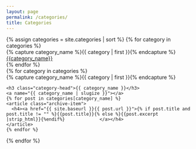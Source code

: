 ```yaml
---
layout: page
permalink: /categories/
title: Categories
---
```


<div>
{% assign categories = site.categories | sort %}
{% for category in categories %}
  <div class="post-tags">
    {% capture category_name %}{{ category | first }}{% endcapture %}
    <div id="#{{ category_name | slugize }}"></div>
    <a href="{{site.baseurl}}/categories/#{{category_name|slugize}}">{{category_name}}</a>
  </div>
    {% endfor %}
 </div>

<div id="archives">
{% for category in categories %}
  <div class="archive-group">
    {% capture category_name %}{{ category | first }}{% endcapture %}
    <div id="#{{ category_name | slugize }}"></div>
    <p></p>
    
    <h3 class="category-head">{{ category_name }}</h3>
    <a name="{{ category_name | slugize }}"></a>
    {% for post in categories[category_name] %}
    <article class="archive-item">
      <h4><a href="{{ site.baseurl }}{{ post.url }}">{% if post.title and post.title != "" %}{{post.title}}{% else %}{{post.excerpt |strip_html}}{%endif%}             </a></h4>
    </article>
    {% endfor %}
  </div>
{% endfor %}
</div>
